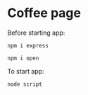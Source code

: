 # Coffee page

Before starting app:

```
npm i express
```

```
npm i open
```

To start app:

```
node script
```
